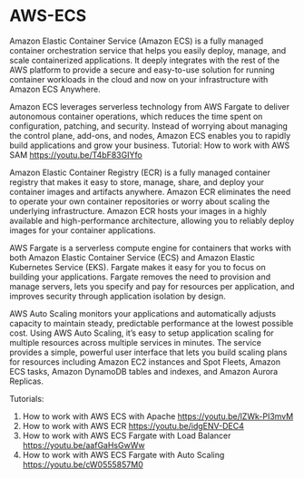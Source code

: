# AWS-ECS
Amazon Elastic Container Service (Amazon ECS) is a fully managed container orchestration service that helps you easily deploy, manage, and scale containerized applications. It deeply integrates with the rest of the AWS platform to provide a secure and easy-to-use solution for running container workloads in the cloud and now on your infrastructure with Amazon ECS Anywhere.

Amazon ECS leverages serverless technology from AWS Fargate to deliver autonomous container operations, which reduces the time spent on configuration, patching, and security. Instead of worrying about managing the control plane, add-ons, and nodes, Amazon ECS enables you to rapidly build applications and grow your business.
Tutorial: How to work with AWS SAM https://youtu.be/T4bF83GIYfo

Amazon Elastic Container Registry (ECR) is a fully managed container registry that makes it easy to store, manage, share, and deploy your container images and artifacts anywhere. Amazon ECR eliminates the need to operate your own container repositories or worry about scaling the underlying infrastructure. Amazon ECR hosts your images in a highly available and high-performance architecture, allowing you to reliably deploy images for your container applications.

AWS Fargate is a serverless compute engine for containers that works with both Amazon Elastic Container Service (ECS) and Amazon Elastic Kubernetes Service (EKS). Fargate makes it easy for you to focus on building your applications. Fargate removes the need to provision and manage servers, lets you specify and pay for resources per application, and improves security through application isolation by design.

AWS Auto Scaling monitors your applications and automatically adjusts capacity to maintain steady, predictable performance at the lowest possible cost. Using AWS Auto Scaling, it’s easy to setup application scaling for multiple resources across multiple services in minutes. The service provides a simple, powerful user interface that lets you build scaling plans for resources including Amazon EC2 instances and Spot Fleets, Amazon ECS tasks, Amazon DynamoDB tables and indexes, and Amazon Aurora Replicas.

Tutorials:
1. How to work with AWS ECS with Apache https://youtu.be/lZWk-PI3mvM
2. How to work with AWS ECR https://youtu.be/idgENV-DEC4
3. How to work with AWS ECS Fargate with Load Balancer https://youtu.be/aafGaHsGwWw
4. How to work with AWS ECS Fargate with Auto Scaling https://youtu.be/cW0555857M0

